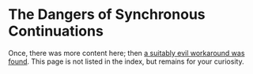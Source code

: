 ﻿The Dangers of Synchronous Continuations
===

Once, there was more content here; then [a suitably evil workaround was found](http://stackoverflow.com/a/22588431/23354). This page is not
listed in the index, but remains for your curiosity.